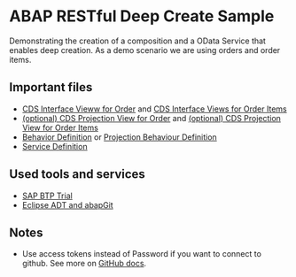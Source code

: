 # ABAP RESTful Deep Create Sample

Demonstrating the creation of a composition and a OData Service that enables
deep creation. As a demo scenario we are using orders and order items.

## Important files

* [CDS Interface Vieww for Order](src/zhello_order_entity.ddls.asddls) and [CDS Interface Views for Order Items](src/zhello_orderitem_entity.ddls.asddls)
* [(optional) CDS Projection View for Order](src/zc_order.ddls.asddls) and [(optional) CDS Projection View for Order Items](src/zc_order_items.ddls.asddls)
* [Behavior Definition](src/zhello_order_entity.bdef.asbdef) or [Projection Behaviour Definition](src/zc_order.bdef.asbdef)
* [Service Definition](src/zsrv_order.srvd.srvdsrv)

## Used tools and services

* [SAP BTP Trial](https://cockpit.hanatrial.ondemand.com/)
* [Eclipse ADT and abapGit](https://developers.sap.com/tutorials/abap-install-adt.html)

## Notes

* Use access tokens instead of Password if you want to connect to github. See more on [GitHub docs](https://docs.github.com/en/authentication/keeping-your-account-and-data-secure/managing-your-personal-access-tokens).
